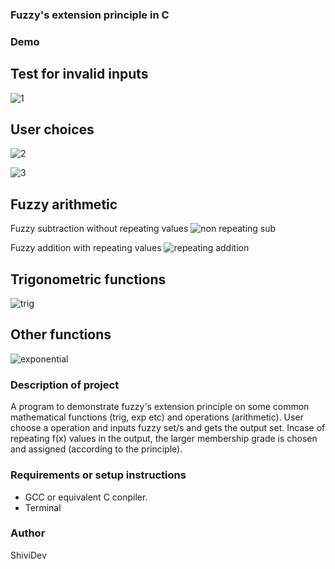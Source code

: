 ### Fuzzy's extension principle in C

### Demo
## Test for invalid inputs
 ![1](https://user-images.githubusercontent.com/70219319/137586519-b7d62dee-56e1-4ab3-ac13-6f62c79cb9bb.PNG)
## User choices
![2](https://user-images.githubusercontent.com/70219319/137586566-5e74c00b-e1a4-43dd-99e2-1e9aaf5880e4.PNG) 

![3](https://user-images.githubusercontent.com/70219319/137586570-cd853cc4-3336-43da-a8bb-ea33ab0aab16.PNG)  
## Fuzzy arithmetic
Fuzzy subtraction without repeating values
![non repeating sub](https://user-images.githubusercontent.com/70219319/137586678-b49d6d4f-bd78-4755-87ba-addcc240d3c8.PNG)

Fuzzy addition with repeating values
![repeating addition](https://user-images.githubusercontent.com/70219319/137586680-120d4f8f-3ab4-4377-be82-6d2d7bdf2831.PNG)
## Trigonometric functions
![trig](https://user-images.githubusercontent.com/70219319/137586611-a3b28d49-6ef5-4e25-ae98-43f7d7575496.PNG)
## Other functions
![exponential](https://user-images.githubusercontent.com/70219319/137586608-69c61df9-2821-43d7-aab4-88e097fb376c.PNG)
### Description of project
A program to demonstrate fuzzy's extension principle on some common mathematical functions (trig, exp etc) and operations (arithmetic). User choose a operation and inputs fuzzy set/s and gets the output set. Incase of repeating f(x) values in the output, the larger membership grade is chosen and assigned (according to the principle). 
### Requirements or setup instructions
- GCC or equivalent C conpiler.
- Terminal
### Author
ShiviDev
